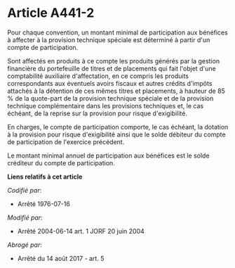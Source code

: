 # Article A441-2

Pour chaque convention, un montant minimal de participation aux bénéfices à affecter à la provision technique spéciale est
déterminé à partir d'un compte de participation.

Sont affectés en produits à ce compte les produits générés par la gestion financière du portefeuille de titres et de
placements qui fait l'objet d'une comptabilité auxiliaire d'affectation, en ce compris les produits correspondants aux
éventuels avoirs fiscaux et autres crédits d'impôts attachés à la détention de ces mêmes titres et placements, à hauteur de
85 % de la quote-part de la provision technique spéciale et de la provision technique complémentaire dans les provisions
techniques et, le cas échéant, de la reprise sur la provision pour risque d'exigibilité.

En charges, le compte de participation comporte, le cas échéant, la dotation à la provision pour risque d'exigibilité ainsi
que le solde débiteur du compte de participation de l'exercice précédent.

Le montant minimal annuel de participation aux bénéfices est le solde créditeur du compte de participation.

**Liens relatifs à cet article**

_Codifié par_:

  - Arrêté 1976-07-16

_Modifié par_:

  - Arrêté 2004-06-14 art. 1 JORF 20 juin 2004

_Abrogé par_:

  - Arrêté du 14 août 2017 - art. 5
